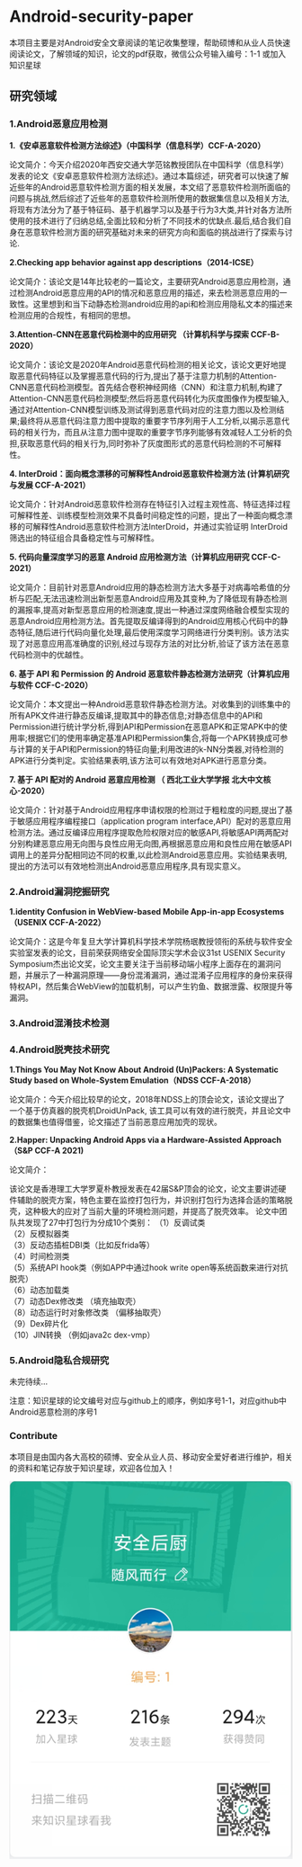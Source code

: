 # Android-security-paper
本项目主要是对Android安全文章阅读的笔记收集整理，帮助硕博和从业人员快速阅读论文，了解领域的知识，论文的pdf获取，微信公众号输入编号：1-1 或加入知识星球

## 研究领域

### 1.Android恶意应用检测

**1.《安卓恶意软件检测方法综述》（中国科学（信息科学）CCF-A-2020）**

论文简介：今天介绍2020年西安交通大学范铭教授团队在中国科学（信息科学）发表的论文《安卓恶意软件检测方法综述》。通过本篇综述，研究者可以快速了解近些年的Android恶意软件检测方面的相关发展，本文绍了恶意软件检测所面临的问题与挑战,然后综述了近些年的恶意软件检测所使用的数据集信息以及相关方法,将现有方法分为了基于特征码、基于机器学习以及基于行为3大类,并针对各方法所使用的技术进行了归纳总结,全面比较和分析了不同技术的优缺点.最后,结合我们自身在恶意软件检测方面的研究基础对未来的研究方向和面临的挑战进行了探索与讨论.

**2.Checking app behavior against app descriptions（2014-ICSE）**

论文简介：该论文是14年比较老的一篇论文，主要研究Android恶意应用检测，通过检测Android恶意应用的API的情况和恶意应用的描述，来去检测恶意应用的一致性。这里想到和当下动静态检测android应用的api和检测应用隐私文本的描述来检测应用的合规性，有相同的思想。

**3.Attention-CNN在恶意代码检测中的应用研究 （计算机科学与探索 CCF-B-2020）**

论文简介：该论文是2020年Android恶意代码检测的相关论文，该论文更好地提取恶意代码特征以及掌握恶意代码的行为,提出了基于注意力机制的Attention-CNN恶意代码检测模型。首先结合卷积神经网络（CNN）和注意力机制,构建了Attention-CNN恶意代码检测模型;然后将恶意代码转化为灰度图像作为模型输入,通过对Attention-CNN模型训练及测试得到恶意代码对应的注意力图以及检测结果;最终将从恶意代码注意力图中提取的重要字节序列用于人工分析,以揭示恶意代码的相关行为，而且从注意力图中提取的重要字节序列能够有效减轻人工分析的负担,获取恶意代码的相关行为,同时弥补了灰度图形式的恶意代码检测的不可解释性。

**4. InterDroid：面向概念漂移的可解释性Android恶意软件检测方法 (计算机研究与发展 CCF-A-2021）**

论文简介：针对Android恶意软件检测存在特征引入过程主观性高、特征选择过程可解释性差、训练模型检测效果不具备时间稳定性的问题，提出了一种面向概念漂移的可解释性Android恶意软件检测方法InterDroid，并通过实验证明 InterDroid筛选出的特征组合具备稳定性与可解释性。

**5. 代码向量深度学习的恶意 Android 应用检测方法（计算机应用研究 CCF-C-2021）**

论文简介：目前针对恶意Android应用的静态检测方法大多基于对病毒哈希值的分析与匹配,无法迅速检测出新型恶意Android应用及其变种,为了降低现有静态检测的漏报率,提高对新型恶意应用的检测速度,提出一种通过深度网络融合模型实现的恶意Android应用检测方法。首先提取反编译得到的Android应用核心代码中的静态特征,随后进行代码向量化处理,最后使用深度学习网络进行分类判别。该方法实现了对恶意应用高准确度的识别,经过与现存方法的对比分析,验证了该方法在恶意代码检测中的优越性。

**6. 基于 API 和 Permission 的 Android 恶意软件静态检测方法研究（计算机应用与软件 CCF-C-2020）**

论文简介：本文提出一种Android恶意软件静态检测方法。对收集到的训练集中的所有APK文件进行静态反编译,提取其中的静态信息;对静态信息中的API和Permission进行统计学分析,得到API和Permission在恶意APK和正常APK中的使用率;根据它们的使用率确定基准API和Permission集合,将每一个APK转换成可参与计算的关于API和Permission的特征向量;利用改进的k-NN分类器,对待检测的APK进行分类判定。实验结果表明,该方法可以有效地对APK进行恶意分类。

**7. 基于 API 配对的 Android 恶意应用检测 （ 西北工业大学学报   北大中文核心-2020）**

论文简介：针对基于Android应用程序申请权限的检测过于粗粒度的问题,提出了基于敏感应用程序编程接口（application program interface,API）配对的恶意应用检测方法。通过反编译应用程序提取危险权限对应的敏感API,将敏感API两两配对分别构建恶意应用无向图与良性应用无向图,再根据恶意应用和良性应用在敏感API调用上的差异分配相同边不同的权重,以此检测Android恶意应用。实验结果表明,提出的方法可以有效地检测出Android恶意应用程序,具有现实意义。

### 2.Android漏洞挖掘研究

**1.identity Confusion in WebView-based Mobile App-in-app Ecosystems（USENIX CCF-A-2022）**

论文简介：这是今年复旦大学计算机科学技术学院杨珉教授领衔的系统与软件安全实验室发表的论文，目前荣获网络安全国际顶尖学术会议31st USENIX Security Symposium杰出论文奖，论文主要关注于当前移动端小程序上面存在的漏洞问题，并展示了一种漏洞原理——身份混淆漏洞，通过混淆子应用程序的身份来获得特权API，然后集合WebView的加载机制，可以产生钓鱼、数据泄露、权限提升等漏洞。

### 3.Android混淆技术检测

### 4.Android脱壳技术研究

**1.Things You May Not Know About Android (Un)Packers: A Systematic Study based on Whole-System Emulation（NDSS CCF-A-2018）**

论文简介：今天介绍比较早的论文，2018年NDSS上的顶会论文，该论文提出了一个基于仿真器的脱壳机DroidUnPack, 该工具可以有效的进行脱壳，并且论文中的数据集也值得借鉴，论文描述了当前恶意应用加壳的现状。

**2.Happer: Unpacking Android Apps via a Hardware-Assisted Approach（S&P CCF-A 2021)**

论文简介：

该论文是香港理工大学罗夏朴教授发表在42届S&P顶会的论文，论文主要讲述硬件辅助的脱壳方案，特色主要在监控打包行为，并识别打包行为选择合适的策略脱壳，这种极大的应对了当前大量的环境检测问题，并提高了脱壳效率。
论文中团队共发现了27中打包行为分成10个类别：
（1）反调试类
<br>
（2）反模拟器类
<br>
（3）反动态插桩DBI类（比如反frida等）
<br>
（4）时间检测类
<br>
（5）系统API hook类（例如APP中通过hook write open等系统函数来进行对抗脱壳）
<br>
（6）动态加载类
<br>
（7）动态Dex修改类 （填充抽取壳）
<br>
（8）动态运行时对象修改类 （偏移抽取壳）
<br>
（9）Dex碎片化
<br>
（10）JIN转换 （例如java2c dex-vmp）

### 5.Android隐私合规研究


未完待续...

注意：知识星球的论文编号对应与github上的顺序，例如序号1-1，对应github中Android恶意检测的序号1

### Contribute

本项目是由国内各大高校的硕博、安全从业人员、移动安全爱好者进行维护，相关的资料和笔记存放于知识星球，欢迎各位加入！

![image-20220902160158837](image/1.png)

